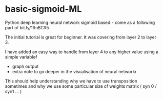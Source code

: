 # basic-sigmoid-ML
Python deep learning neural network sigmoid based - come as a following part of bit.ly/1RnBCR5  

The initial tutorial is great for beginner.
It was covering from layer 2 to layer 3.

I have added an easy way to handle from layer 4 to any higher value using a simple variablef
+ graph output
+ extra note to go deeper in the visualisation of neural networkr

This should help understanding why we have to use transposition sometimes and why we use some particular size of weights matrix  ( syn 0 / syn1 ... )
